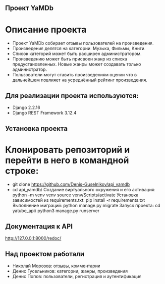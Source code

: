 ## Проект YaMDb
# Описание проекта
- Проект YaMDb собирает отзывы пользователей на произведения.
- Произведения делятся на категории: Музыка, Фильмы, Книги.
- Список категорий может быть расширен администратором.
- Произведению может быть присвоен жанр из списка предустановленных. Новые жанры может создавать только администратор.
- Пользователи могут ставить произведениям оценки что в дальнейшем повлияет на усреднённый рейтинг произведения.

## Для реализации проекта используются:
- Django 2.2.16
- Django REST Framework 3.12.4

## Установка проекта
# Клонировать репозиторий и перейти в него в командной строке:
- git clone https://github.com/Denis-Guselnikov/api_yamdb
- cd api_yamdb/
Cоздание виртуального окружения и его активация:
python -m venv venv
source venv/Scripts/activate
Установка зависимостей из requirements.txt:
pip install -r requirements.txt
Выполнение миграций:
python manage.py migrate
Запуск проекта:
cd yatube_api/
python3 manage.py runserver

## Документация к API
http://127.0.0.1:8000/redoc/

## Над проектом работали
- Николай Морозов: отзывы, комментарии
- Денис Гусельников: категории, жанры, произведения
- Денис Попов: пользователи, регистрация и аутентификация
